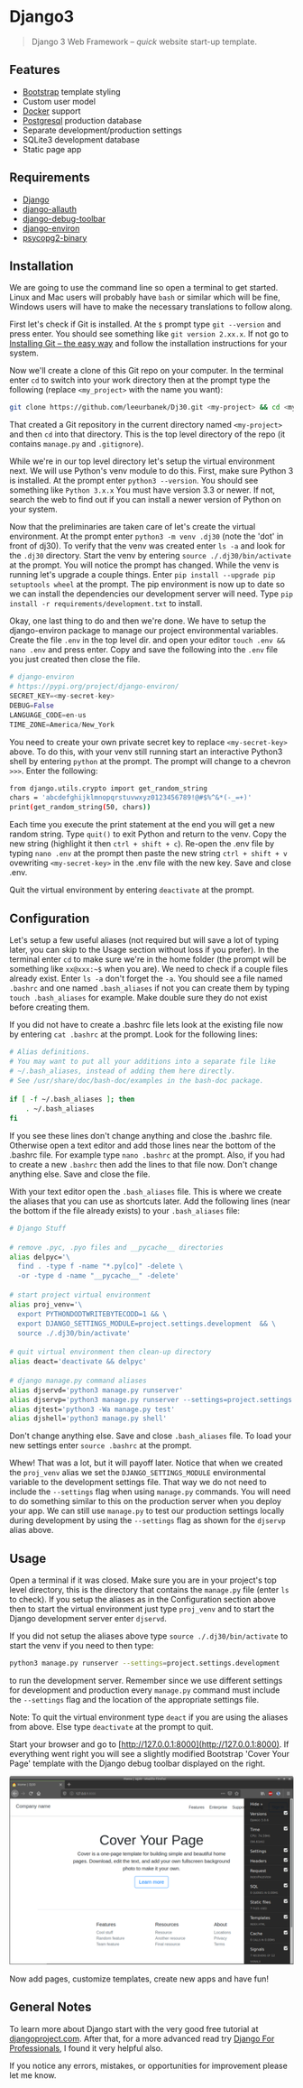 # Django3

> Django 3 Web Framework – *quick* website start-up template.

## Features

* [Bootstrap](https://getbootstrap.com/) template styling
* Custom user model
* [Docker](https://docs.docker.com/compose/django/) support
* [Postgresql](https://www.postgresql.org/) production database
* Separate development/production settings
* SQLite3 development database
* Static page app

## Requirements

* [Django](https://www.djangoproject.com/)
* [django-allauth](https://django-allauth.readthedocs.io/en/latest/)
* [django-debug-toolbar](https://django-debug-toolbar.readthedocs.io/en/latest/)
* [django-environ](https://django-environ.readthedocs.io/en/latest/)
* [psycopg2-binary](https://pypi.org/project/psycopg2-binary/)

## Installation

We are going to use the command line so open a terminal to get started. Linux and Mac users will probably have `bash` or similar which will be fine, Windows users will have to make the necessary translations to follow along.

First let's check if Git is installed. At the `$` prompt type `git --version` and press enter. You should see something like `git version 2.xx.x`. If not go to [Installing Git – the easy way](https://gist.github.com/derhuerst/1b15ff4652a867391f03) and follow the installation instructions for your system.

Now we'll create a clone of this Git repo on your computer. In the terminal enter `cd` to switch into your work directory then at the prompt type the following (replace `<my_project>` with the name you want):

```bash
git clone https://github.com/leeurbanek/Dj30.git <my-project> && cd <my-project>
```

That created a Git repository in the current directory named `<my-project>` and then `cd` into that directory. This is the top level directory of the repo (it contains `manage.py` and `.gitignore`).

While we're in our top level directory let's setup the virtual environment next. We will use Python's venv module to do this. First, make sure Python 3 is installed. At the prompt enter `python3 --version`. You should see something like `Python 3.x.x` You must have version 3.3 or newer. If not, search the web to find out if you can install a newer version of Python on your system.

Now that the preliminaries are taken care of let's create the virtual environment. At the prompt enter `python3 -m venv .dj30` (note the 'dot' in front of dj30). To verify that the venv was created enter `ls -a` and look for the `.dj30` directory. Start the venv by entering `source ./.dj30/bin/activate` at the prompt. You will notice the prompt has changed. While the venv is running let's upgrade a couple things. Enter `pip install --upgrade pip setuptools wheel` at the prompt. The pip environment is now up to date so we can install the dependencies our development server will need. Type `pip install -r requirements/development.txt` to install.

Okay, one last thing to do and then we're done. We have to setup the django-environ package to manage our project environmental variables. Create the file `.env` in the top level dir. and open your editor `touch .env && nano .env` and press enter. Copy and save the following into the `.env` file you just created then close the file.

```python
# django-environ
# https://pypi.org/project/django-environ/
SECRET_KEY=<my-secret-key>
DEBUG=False
LANGUAGE_CODE=en-us
TIME_ZONE=America/New_York
```

You need to create your own private secret key to replace `<my-secret-key>` above. To do this, with your venv still running start an interactive Python3 shell by entering `python` at the prompt. The prompt will change to a chevron `>>>`. Enter the following:

```bash
from django.utils.crypto import get_random_string
chars = 'abcdefghijklmnopqrstuvwxyz0123456789!@#$%^&*(-_=+)'
print(get_random_string(50, chars))
```

Each time you execute the print statement at the end you will get a new random string. Type `quit()` to exit Python and return to the venv. Copy the new string (highlight it then `ctrl + shift + c`). Re-open the .env file by typing `nano .env` at the prompt then paste the new string `ctrl + shift + v` ovewriting `<my-secret-key>` in the .env file with the new key. Save and close .env.

Quit the virtual environment by entering `deactivate` at the prompt.

## Configuration

Let's setup a few useful aliases (not required but will save a lot of typing later, you can skip to the Usage section without loss if you prefer). In the terminal enter `cd` to make sure we're in the home folder (the prompt will be something like `xx@xxx:~$` when you are). We need to check if a couple files already exist. Enter `ls -a` don't forget the `-a`. You should see a file named `.bashrc` and one named `.bash_aliases` if not you can create them by typing `touch .bash_aliases` for example. Make double sure they do not exist before creating them.

If you did not have to create a .bashrc file lets look at the existing file now by entering `cat .bashrc` at the prompt. Look for the following lines:

```bash
# Alias definitions.
# You may want to put all your additions into a separate file like
# ~/.bash_aliases, instead of adding them here directly.
# See /usr/share/doc/bash-doc/examples in the bash-doc package.

if [ -f ~/.bash_aliases ]; then
    . ~/.bash_aliases
fi
```

If you see these lines don't change anything and close the .bashrc file. Otherwise open a text editor and add those lines near the bottom of the .bashrc file. For example type `nano .bashrc` at the prompt. Also, if you had to create a new `.bashrc` then add the lines to that file now. Don't change anything else. Save and close the file.

With your text editor open the `.bash_aliases` file. This is where we create the aliases that you can use as shortcuts later. Add the following lines (near the bottom if the file already exists) to your `.bash_aliases` file:

```bash
# Django Stuff

# remove .pyc, .pyo files and __pycache__ directories
alias delpyc='\
  find . -type f -name "*.py[co]" -delete \
  -or -type d -name "__pycache__" -delete'

# start project virtual environment
alias proj_venv='\
  export PYTHONDODTWRITEBYTECODD=1 && \
  export DJANGO_SETTINGS_MODULE=project.settings.development  && \
  source ./.dj30/bin/activate'

# quit virtual environment then clean-up directory
alias deact='deactivate && delpyc'

# django manage.py command aliases
alias djservd='python3 manage.py runserver'
alias djservp='python3 manage.py runserver --settings=project.settings.production'
alias djtest='python3 -Wa manage.py test'
alias djshell='python3 manage.py shell'
```

Don't change anything else. Save and close `.bash_aliases` file. To load your new settings enter `source .bashrc` at the prompt.

Whew! That was a lot, but it will payoff later. Notice that when we created the `proj_venv` alias we set the `DJANGO_SETTINGS_MODULE` environmental variable to the development settings file. That way we do not need to include the `--settings` flag when using `manage.py` commands. You will need to do something similar to this on the production server when you deploy your app. We can still use `manage.py` to test our production settings locally during development by using the `--settings` flag as shown for the `djservp` alias above.

## Usage

Open a terminal if it was closed. Make sure you are in your project's top level directory, this is the directory that contains the `manage.py` file (enter `ls` to check). If you setup the aliases as in the Configuration section above then to start the virtual environment just type `proj_venv` and to start the Django development server enter `djservd`.

If you did not setup the aliases above type `source ./.dj30/bin/activate` to start the venv if you need to then type:

```bash
python3 manage.py runserver --settings=project.settings.development
```

to run the development server. Remember since we use different settings for development and production every `manage.py` command must include the `--settings` flag and the location of the appropriate settings file.

Note: To quit the virtual environment type `deact` if you are using the aliases from above. Else type `deactivate` at the prompt to quit.

Start your browser and go to [http://127.0.0.1:8000](http://127.0.0.1:8000). If everything went right you will see a slightly modified Bootstrap 'Cover Your Page' template with the Django debug toolbar displayed on the right.

![Cover page screenshot](static/img/index.png)

Now add pages, customize templates, create new apps and have fun!

## General Notes

To learn more about Django start with the very good free tutorial at [djangoproject.com](https://docs.djangoproject.com/en/3.0/). After that, for a more advanced read try [Django For Professionals](https://djangoforprofessionals.com/), I found it very helpful also.

If you notice any errors, mistakes, or opportunities for improvement please let me know.
